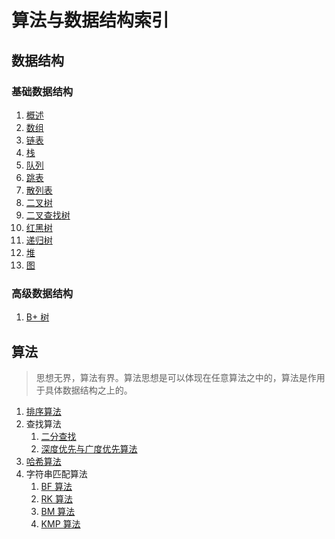 # 算法与数据结构索引

## 数据结构

### 基础数据结构

1. [概述](./data_struct/overview.md)
2. [数组](./data_struct/array.md)
3. [链表](./data_struct/list.md)
4. [栈](./data_struct/stack.md)
5. [队列](./data_struct/queue.md)
6. [跳表](./data_struct/skip_list.md)
7. [散列表](./data_struct/hash_table.md)
8. [二叉树](./data_struct/binary_tree.md)
9. [二叉查找树](./data_struct/binary_search_tree.md)
10. [红黑树](./data_struct/red_black_tree.md)
11. [递归树](./data_struct/recursion_tree.md)
12. [堆](./data_struct/heap.md)
13. [图](./data_struct/graph.md)

### 高级数据结构

1. [B+ 树](./data_struct/b+tree.md)

## 算法

> 思想无界，算法有界。算法思想是可以体现在任意算法之中的，算法是作用于具体数据结构之上的。

1. [排序算法](./algorithm/sorting.md)
2. 查找算法
   1. [二分查找](./algorithm/search/binary_search.md)
   2. [深度优先与广度优先算法](./algorithm/search/bfs_dfs.md)
3. [哈希算法](./algorithm/hashing.md)
4. 字符串匹配算法
   1. [BF 算法](./algorithm/string_matching/bf.md)
   2. [RK 算法](./algorithm/string_matching/rk.md)
   3. [BM 算法](./algorithm/string_matching/bm.md)
   4. [KMP 算法](./algorithm/string_matching/kmp.md)
